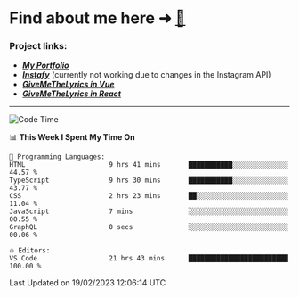 # Find about me here ➜ [🧑](https://pauabella.dev)

### Project links:
- ***[My Portfolio](https://pauabella.dev)***
- ***[Instafy](https://instafy.me)*** (currently not working due to changes in the Instagram API)
- ***[GiveMeTheLyrics in Vue](https://lyrics.pauabella.dev)***
- ***[GiveMeTheLyrics in React](https://pauabella.dev/GiveMeTheLyrics)***

---
<!--START_SECTION:waka-->
![Code Time](http://img.shields.io/badge/Code%20Time-1%2C903%20hrs%2051%20mins-blue)

📊 **This Week I Spent My Time On** 

```text
💬 Programming Languages: 
HTML                     9 hrs 41 mins       ███████████░░░░░░░░░░░░░░   44.57 % 
TypeScript               9 hrs 30 mins       ███████████░░░░░░░░░░░░░░   43.77 % 
CSS                      2 hrs 23 mins       ██░░░░░░░░░░░░░░░░░░░░░░░   11.04 % 
JavaScript               7 mins              ░░░░░░░░░░░░░░░░░░░░░░░░░   00.55 % 
GraphQL                  0 secs              ░░░░░░░░░░░░░░░░░░░░░░░░░   00.06 % 

🔥 Editors: 
VS Code                  21 hrs 43 mins      █████████████████████████   100.00 % 

```


 Last Updated on 19/02/2023 12:06:14 UTC
<!--END_SECTION:waka-->
